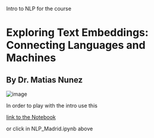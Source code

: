 
Intro to NLP for the course 
# Exploring Text Embeddings: Connecting Languages and Machines

## By Dr.  Matias Nunez


![image](https://github.com/nunezmatias/madrid/assets/88870315/3e312792-ccb5-4df8-a812-86615ef87d74)

In order to  play with the intro use this 

[link to the Notebook](https://colab.research.google.com/drive/1pb7tQ9_NsMaOGM6Fm41fPkiPStsruV4u?usp=sharing)

or click in  NLP_Madrid.ipynb above

